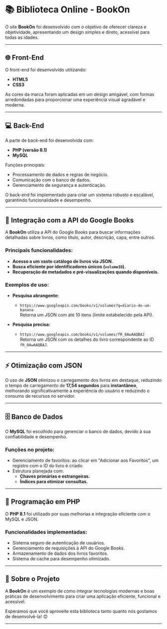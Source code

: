 # 📚 Biblioteca Online - BookOn

O site **BookOn** foi desenvolvido com o objetivo de oferecer clareza e objetividade, apresentando um design simples e direto, acessível para todas as idades.

---

## 🌐 Front-End

O front-end foi desenvolvido utilizando:

- **HTML5**
- **CSS3**

As cores da marca foram aplicadas em um design amigável, com formas arredondadas para proporcionar uma experiência visual agradável e moderna.

---

## 💻 Back-End

A parte de back-end foi desenvolvida com:

- **PHP (versão 8.1)**
- **MySQL**

Funções principais:
- Processamento de dados e regras de negócio.
- Comunicação com o banco de dados.
- Gerenciamento de segurança e autenticação.

O back-end foi implementado para criar um sistema robusto e escalável, garantindo funcionalidade e desempenho.

---

## 📖 Integração com a API do Google Books

A **BookOn** utiliza a API do Google Books para buscar informações detalhadas sobre livros, como título, autor, descrição, capa, entre outros. 

### Principais funcionalidades:
- **Acesso a um vasto catálogo de livros via JSON.**
- **Busca eficiente por identificadores únicos (`volumeID`).**
- **Recuperação de metadados e pré-visualizações quando disponíveis.**

### Exemplos de uso:
- **Pesquisa abrangente:**
  - `https://www.googleapis.com/books/v1/volumes?q=diario-de-um-banana`  
  Retorna um JSON com até 10 itens (limite estabelecido pela API).
  
- **Pesquisa precisa:**
  - `https://www.googleapis.com/books/v1/volumes/fR_0AwAAQBAJ`  
  Retorna um JSON com os detalhes do livro correspondente ao ID `fR_0AwAAQBAJ`.

---

## ⚡ Otimização com JSON

O uso de **JSON** otimizou o carregamento dos livros em destaque, reduzindo o tempo de carregamento de **17,54 segundos** para **instantâneo**, melhorando significativamente a experiência do usuário e reduzindo o consumo de recursos no servidor.

---

## 🗄️ Banco de Dados

O **MySQL** foi escolhido para gerenciar o banco de dados, devido à sua confiabilidade e desempenho. 

### Funções no projeto:
- Gerenciamento de favoritos: ao clicar em "Adicionar aos Favoritos", um registro com o ID do livro é criado.
- Estrutura planejada com:
  - **Chaves primárias e estrangeiras.**
  - **Índices para otimizar consultas.**

---

## 🔧 Programação em PHP

O **PHP 8.1** foi utilizado por suas melhorias e integração eficiente com o MySQL e JSON. 

### Funcionalidades implementadas:
- Sistema seguro de autenticação de usuários.
- Gerenciamento de requisições à API do Google Books.
- Armazenamento de dados dos livros favoritos.
- Sistema de cache para desempenho otimizado.

---

## 🚀 Sobre o Projeto

A **BookOn** é um exemplo de como integrar tecnologias modernas e boas práticas de desenvolvimento para criar uma aplicação eficiente, funcional e acessível. 

Esperamos que você aproveite esta biblioteca tanto quanto nós gostamos de desenvolvê-la! 😊

---
